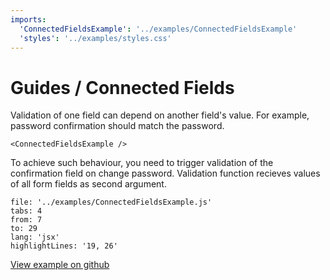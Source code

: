 ```yaml
---
imports:
  'ConnectedFieldsExample': '../examples/ConnectedFieldsExample'
  'styles': '../examples/styles.css'
---
```


# Guides / Connected Fields

Validation of one field can depend on another field's value.
For example, password confirmation should match the password.

```@render
<ConnectedFieldsExample />
```

To achieve such behaviour, you need to trigger validation of the confirmation field
on change password. Validation function recieves values of all form fields as second argument.

```@source
file: '../examples/ConnectedFieldsExample.js'
tabs: 4
from: 7
to: 29
lang: 'jsx'
highlightLines: '19, 26'
```

[View example on github](https://github.com/sunflowerdeath/shadowform/tree/master/packages/docs/src/examples/ConnectedFieldsExample.js)
